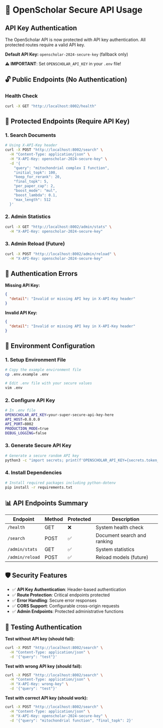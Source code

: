 # 🔐 OpenScholar Secure API Usage

## API Key Authentication

The OpenScholar API is now protected with API key authentication. All protected routes require a valid API key.

**Default API Key:** `openscholar-2024-secure-key` (fallback only)

⚠️ **IMPORTANT**: Set `OPENSCHOLAR_API_KEY` in your `.env` file!

## 🔓 Public Endpoints (No Authentication)

### Health Check
```bash
curl -X GET "http://localhost:8002/health"
```

## 🔐 Protected Endpoints (Require API Key)

### 1. Search Documents
```bash
# Using X-API-Key header
curl -X POST "http://localhost:8002/search" \
  -H "Content-Type: application/json" \
  -H "X-API-Key: openscholar-2024-secure-key" \
  -d '{
    "query": "mitochondrial complex I function",
    "initial_topk": 100,
    "keep_for_rerank": 20,
    "final_topk": 5,
    "per_paper_cap": 2,
    "boost_mode": "mul",
    "boost_lambda": 0.1,
    "max_length": 512
  }'
```

### 2. Admin Statistics
```bash
curl -X GET "http://localhost:8002/admin/stats" \
  -H "X-API-Key: openscholar-2024-secure-key"
```

### 3. Admin Reload (Future)
```bash
curl -X POST "http://localhost:8002/admin/reload" \
  -H "X-API-Key: openscholar-2024-secure-key"
```

## 🚫 Authentication Errors

**Missing API Key:**
```json
{
  "detail": "Invalid or missing API key in X-API-Key header"
}
```

**Invalid API Key:**
```json
{
  "detail": "Invalid or missing API key in X-API-Key header"
}
```

## 🔧 Environment Configuration

### 1. Setup Environment File
```bash
# Copy the example environment file
cp .env.example .env

# Edit .env file with your secure values
vim .env
```

### 2. Configure API Key
```bash
# In .env file
OPENSCHOLAR_API_KEY=your-super-secure-api-key-here
API_HOST=0.0.0.0
API_PORT=8002
PRODUCTION_MODE=true
DEBUG_LOGGING=false
```

### 3. Generate Secure API Key
```bash
# Generate a secure random API key
python3 -c "import secrets; print(f'OPENSCHOLAR_API_KEY={secrets.token_urlsafe(32)}')"
```

### 4. Install Dependencies
```bash
# Install required packages including python-dotenv
pip install -r requirements.txt
```

## 📊 API Endpoints Summary

| Endpoint | Method | Protected | Description |
|----------|--------|-----------|-------------|
| `/health` | GET | ❌ | System health check |
| `/search` | POST | ✅ | Document search and ranking |
| `/admin/stats` | GET | ✅ | System statistics |
| `/admin/reload` | POST | ✅ | Reload models (future) |

## 🛡️ Security Features

- ✅ **API Key Authentication**: Header-based authentication
- ✅ **Route Protection**: Critical endpoints protected  
- ✅ **Error Handling**: Secure error responses
- ✅ **CORS Support**: Configurable cross-origin requests
- ✅ **Admin Endpoints**: Protected administrative functions

## 🧪 Testing Authentication

**Test without API key (should fail):**
```bash
curl -X POST "http://localhost:8002/search" \
  -H "Content-Type: application/json" \
  -d '{"query": "test"}'
```

**Test with wrong API key (should fail):**
```bash
curl -X POST "http://localhost:8002/search" \
  -H "Content-Type: application/json" \
  -H "X-API-Key: wrong-key" \
  -d '{"query": "test"}'
```

**Test with correct API key (should work):**
```bash
curl -X POST "http://localhost:8002/search" \
  -H "Content-Type: application/json" \
  -H "X-API-Key: openscholar-2024-secure-key" \
  -d '{"query": "mitochondrial function", "final_topk": 2}'
```